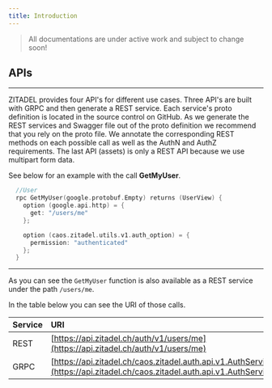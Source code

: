 ```yaml
---
title: Introduction
---
```


> All documentations are under active work and subject to change soon!

## APIs

---

ZITADEL provides four API's for different use cases. Three API's are built with GRPC and then generate a REST service.
Each service's proto definition is located in the source control on GitHub.
As we generate the REST services and Swagger file out of the proto definition we recommend that you rely on the proto file.
We annotate the corresponding REST methods on each possible call as well as the AuthN and AuthZ requirements.
The last API (assets) is only a REST API because we use multipart form data.

See below for an example with the call **GetMyUser**.

```Go
  //User
  rpc GetMyUser(google.protobuf.Empty) returns (UserView) {
    option (google.api.http) = {
      get: "/users/me"
    };

    option (caos.zitadel.utils.v1.auth_option) = {
      permission: "authenticated"
    };
  }
```
---

As you can see the `GetMyUser` function is also available as a REST service under the path `/users/me`.

In the table below you can see the URI of those calls.

| Service | URI                                                                                                                                            |
|:--------|:-----------------------------------------------------------------------------------------------------------------------------------------------|
| REST    | [https://api.zitadel.ch/auth/v1/users/me](https://api.zitadel.ch/auth/v1/users/me)                                                             |
| GRPC    | [https://api.zitadel.ch/caos.zitadel.auth.api.v1.AuthService/GetMyUser](https://api.zitadel.ch/caos.zitadel.auth.api.v1.AuthService/GetMyUser) |

